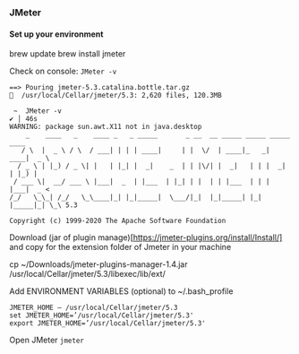 ### JMeter



#### Set up your environment
brew update
brew install jmeter

Check on console: ```JMeter -v```
```
==> Pouring jmeter-5.3.catalina.bottle.tar.gz
🍺  /usr/local/Cellar/jmeter/5.3: 2,620 files, 120.3MB

 ~  JMeter -v                                                                                                                ✔ │ 46s 
WARNING: package sun.awt.X11 not in java.desktop
    _    ____   _    ____ _   _ _____       _ __  __ _____ _____ _____ ____
   / \  |  _ \ / \  / ___| | | | ____|     | |  \/  | ____|_   _| ____|  _ \
  / _ \ | |_) / _ \| |   | |_| |  _|    _  | | |\/| |  _|   | | |  _| | |_) |
 / ___ \|  __/ ___ \ |___|  _  | |___  | |_| | |  | | |___  | | | |___|  _ <
/_/   \_\_| /_/   \_\____|_| |_|_____|  \___/|_|  |_|_____| |_| |_____|_| \_\ 5.3

Copyright (c) 1999-2020 The Apache Software Foundation
```


Download (jar of plugin manage)[https://jmeter-plugins.org/install/Install/] and copy for the extension folder of Jmeter in your machine

cp ~/Downloads/jmeter-plugins-manager-1.4.jar /usr/local/Cellar/jmeter/5.3/libexec/lib/ext/

Add ENVIRONMENT VARIABLES (optional) to ~/.bash_profile
```
JMETER_HOME — /usr/local/Cellar/jmeter/5.3
set JMETER_HOME=’/usr/local/Cellar/jmeter/5.3'
export JMETER_HOME=’/usr/local/Cellar/jmeter/5.3'
```

Open JMeter ```jmeter```